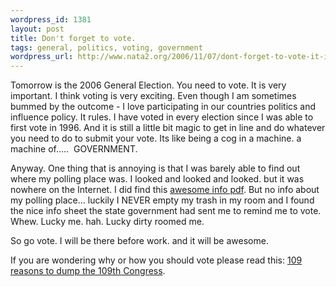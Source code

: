 ```yaml
--- 
wordpress_id: 1381
layout: post
title: Don't forget to vote.
tags: general, politics, voting, government
wordpress_url: http://www.nata2.org/2006/11/07/dont-forget-to-vote-it-is-your-duty/
---
```

<p>Tomorrow is the 2006 General Election. You need to vote. It is very important. I think voting is very exciting. Even though I am sometimes bummed by the outcome - I love participating in our countries politics and influence policy. It rules. I have voted in every election since I was able to first vote in 1996. And it is still a little bit magic to get in line and do whatever you need to do to submit your vote. Its like being a cog in a machine. a machine of.....&nbsp; GOVERNMENT. </p> <p>Anyway. One thing that is annoying is that I was barely able to find out where my polling place was. I looked and looked and looked. but it was nowhere on the Internet. I did find this <a href="http://www.elections.il.gov/Downloads/VotingInformation/PDF/Illinois_Voter_Information.pdf">awesome info pdf</a>. But no info about my polling place... luckily I NEVER empty my trash in my room and I found the nice info sheet the state government had sent me to remind me to vote. Whew. Lucky me. hah. Lucky dirty roomed me. </p> <p>So go vote. I will be there before work. and it will be awesome. </p> <p>If you are wondering why or how you should vote please read this: <a href="http://thinkprogress.org/2006/11/06/109-congress/">109 reasons to dump the 109th Congress</a>.</p>
